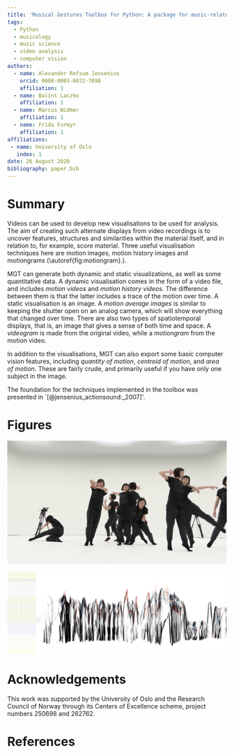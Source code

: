 ```yaml
---
title: 'Musical Gestures Toolbox for Python: A package for music-related analysis of video files'
tags:
  - Python
  - musicology
  - music science
  - video analysis
  - computer vision
authors:
  - name: Alexander Refsum Jensenius
    orcid: 0000-0003-0872-7098
    affiliation: 1
  - name: Balint Laczko
    affiliation: 1
  - name: Marcus Widmer
    affiliation: 1
  - name: Frida Furmyr
    affiliation: 1
affiliations:
 - name: University of Oslo
   index: 1
date: 26 August 2020
bibliography: paper.bib
---
```


# Summary

Videos can be used to develop new visualisations to be used for analysis. The aim of creating such alternate displays from video recordings is to uncover features, structures and similarities within the material itself, and in relation to, for example, score material. Three useful visualisation techniques here are motion images, motion history images and motiongrams (\autoref{fig:motiongram}.).

MGT can generate both dynamic and static visualizations, as well as some quantitative data. A dynamic visualisation comes in the form of a video file, and includes *motion videos* and *motion history videos*. The difference between them is that the latter includes a trace of the motion over time. A   static visualisation is an image. A *motion average images* is similar to keeping the shutter open on an analog camera, which will show everything that changed over time. There are also two types of spatiotemporal displays, that is, an image that gives a sense of both time and space. A *videogram* is made from the original video, while a *motiongram* from the motion video.

In addition to the visualisations, MGT can also export some basic computer vision features, including *quantity of motion*, *centroid of motion*, and *area of motion*. These are fairly crude, and primarily useful if you have only one subject in the image.

The foundation for the techniques implemented in the toolbox was presented in `[@jensenius_actionsound:_2007]'.


# Figures

![Keyframe image.\label{fig:keyframe-image}](figures/keyframe-image.jpg)

![Motiongram.\label{fig:motiongram}](figures/motiongram.jpg)


# Acknowledgements

This work was supported by the University of Oslo and the Research Council of Norway through its Centers of Excellence scheme, project numbers 250698 and 262762.

# References
